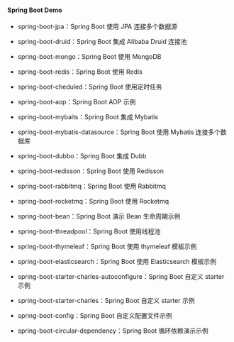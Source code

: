 #### Spring Boot Demo

- spring-boot-jpa：Spring Boot 使用 JPA 连接多个数据源

- spring-boot-druid：Spring Boot 集成 Alibaba Druid 连接池

- spring-boot-mongo：Spring Boot 使用 MongoDB

- spring-boot-redis：Spring Boot 使用 Redis

- spring-boot-cheduled：Spring Boot 使用定时任务

- spring-boot-aop：Spring Boot AOP 示例

- spring-boot-mybaits：Spring Boot 集成 Mybatis 
- spring-boot-mybatis-datasource：Spring Boot 使用 Mybatis 连接多个数据库
- spring-boot-dubbo：Spring Boot 集成 Dubb 
- spring-boot-redisson：Spring Boot 使用 Redisson
- spring-boot-rabbitmq：Spring Boot 使用 Rabbitmq
- spring-boot-rocketmq：Spring Boot 使用 Rocketmq
- spring-boot-bean：Spring Boot 演示 Bean 生命周期示例
- spring-boot-threadpool：Spring Boot 使用线程池
- spring-boot-thymeleaf：Spring Boot 使用 thymeleaf 模板示例
- spring-boot-elasticsearch：Spring Boot 使用 Elasticsearch 模板示例
- spring-boot-starter-charles-autoconfigure：Spring Boot 自定义 starter 示例
- spring-boot-starter-charles：Spring Boot 自定义 starter 示例
- spring-boot-config：Spring Boot 自定义配置文件示例
- spring-boot-circular-dependency：Spring Boot 循环依赖演示示例

